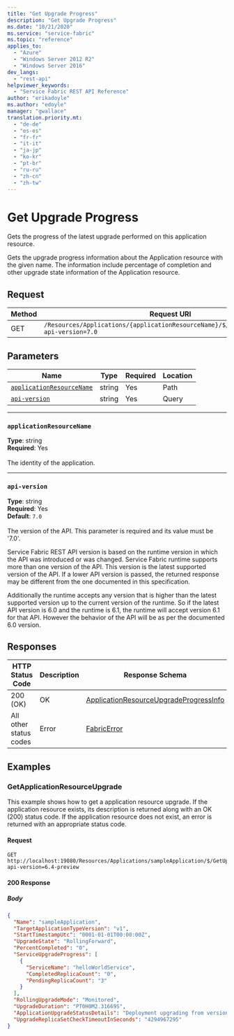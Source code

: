 ```yaml
---
title: "Get Upgrade Progress"
description: "Get Upgrade Progress"
ms.date: "10/21/2020"
ms.service: "service-fabric"
ms.topic: "reference"
applies_to: 
  - "Azure"
  - "Windows Server 2012 R2"
  - "Windows Server 2016"
dev_langs: 
  - "rest-api"
helpviewer_keywords: 
  - "Service Fabric REST API Reference"
author: "erikadoyle"
ms.author: "edoyle"
manager: "gwallace"
translation.priority.mt: 
  - "de-de"
  - "es-es"
  - "fr-fr"
  - "it-it"
  - "ja-jp"
  - "ko-kr"
  - "pt-br"
  - "ru-ru"
  - "zh-cn"
  - "zh-tw"
---
```

# Get Upgrade Progress
Gets the progress of the latest upgrade performed on this application resource.

Gets the upgrade progress information about the Application resource with the given name. The information include percentage of completion and other upgrade state information of the Application resource.

## Request
| Method | Request URI |
| ------ | ----------- |
| GET | `/Resources/Applications/{applicationResourceName}/$/GetUpgradeProgress?api-version=7.0` |


## Parameters
| Name | Type | Required | Location |
| --- | --- | --- | --- |
| [`applicationResourceName`](#applicationresourcename) | string | Yes | Path |
| [`api-version`](#api-version) | string | Yes | Query |

____
### `applicationResourceName`
__Type__: string <br/>
__Required__: Yes<br/>
<br/>
The identity of the application.

____
### `api-version`
__Type__: string <br/>
__Required__: Yes<br/>
__Default__: `7.0` <br/>
<br/>
The version of the API. This parameter is required and its value must be '7.0'.

Service Fabric REST API version is based on the runtime version in which the API was introduced or was changed. Service Fabric runtime supports more than one version of the API. This version is the latest supported version of the API. If a lower API version is passed, the returned response may be different from the one documented in this specification.

Additionally the runtime accepts any version that is higher than the latest supported version up to the current version of the runtime. So if the latest API version is 6.0 and the runtime is 6.1, the runtime will accept version 6.1 for that API. However the behavior of the API will be as per the documented 6.0 version.


## Responses

| HTTP Status Code | Description | Response Schema |
| --- | --- | --- |
| 200 (OK) | OK<br/> | [ApplicationResourceUpgradeProgressInfo](sfclient-v80-model-applicationresourceupgradeprogressinfo.md) |
| All other status codes | Error<br/> | [FabricError](sfclient-v80-model-fabricerror.md) |

## Examples

### GetApplicationResourceUpgrade

This example shows how to get a application resource upgrade. If the application resource exists, its description is returned along with an OK (200) status code. If the application resource does not exist, an error is returned with an appropriate status code.

#### Request
```
GET http://localhost:19080/Resources/Applications/sampleApplication/$/GetUpgradeProgress?api-version=6.4-preview
```

#### 200 Response
##### Body
```json
{
  "Name": "sampleApplication",
  "TargetApplicationTypeVersion": "v1",
  "StartTimestampUtc": "0001-01-01T00:00:00Z",
  "UpgradeState": "RollingForward",
  "PercentCompleted": "0",
  "ServiceUpgradeProgress": [
    {
      "ServiceName": "helloWorldService",
      "CompletedReplicaCount": "0",
      "PendingReplicaCount": "3"
    }
  ],
  "RollingUpgradeMode": "Monitored",
  "UpgradeDuration": "PT0H0M2.31669S",
  "ApplicationUpgradeStatusDetails": "Deployment upgrading from version: v0 to version: v1.",
  "UpgradeReplicaSetCheckTimeoutInSeconds": "4294967295"
}
```

